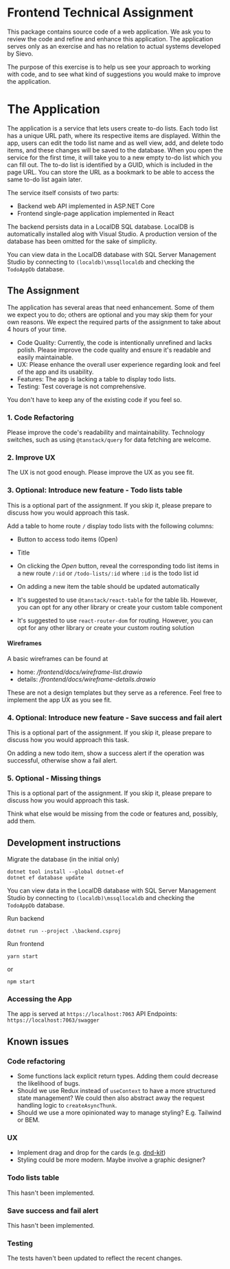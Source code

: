 # Frontend Technical Assignment

This package contains source code of a web application. We ask you to review the code and refine and enhance this application. The application serves only as an exercise and has no relation to actual systems developed by Sievo.
 
The purpose of this exercise is to help us see your approach to working with code, and to see what kind of suggestions you would make to improve the application.

# The Application

The application is a service that lets users create to-do lists. Each todo list has a unique URL path, where its respective items are displayed. Within the app, users can edit the todo list name and as well view, add, and delete todo items, and these changes will be saved to the database. When you open the service for the first time, it will take you to a new empty to-do list which you can fill out. The to-do list is identified by a GUID, which is included in the page URL. You can store the URL as a bookmark to be able to access the same to-do list again later.

The service itself consists of two parts:

- Backend web API implemented in ASP.NET Core
- Frontend single-page application implemented in React

The backend persists data in a LocalDB SQL database. LocalDB is automatically installed alog with Visual Studio. A production version of the database has been omitted for the sake of simplicity. 

You can view data in the LocalDB database with SQL Server Management Studio by connecting to `(localdb)\mssqllocaldb` and checking the `TodoAppDb` database.

## The Assignment
The application has several areas that need enhancement. Some of them we expect you to do; others are optional and you may skip them for your own reasons. We expect the required parts of the assignment to take about 4 hours of your time.

- Code Quality: Currently, the code is intentionally unrefined and lacks polish. Please improve the code quality and ensure it's readable and easily maintainable.
- UX: Please enhance the overall user experience regarding look and feel of the app and its usability.
- Features: The app is lacking a table to display todo lists.
- Testing: Test coverage is not comprehensive.

You don't have to keep any of the existing code if you feel so. 

### 1. Code Refactoring

Please improve the code's readability and maintainability. Technology switches, such as using `@tanstack/query` for data fetching are welcome.

### 2. Improve UX

The UX is not good enough. Please improve the UX as you see fit.

### 3. Optional: Introduce new feature - Todo lists table

This is a optional part of the assignment. If you skip it, please prepare to discuss how you would approach this task.

Add a table to home route `/` display todo lists with the following columns:
- Button to access todo items (Open)
- Title

- On clicking the _Open_ button, reveal the corresponding todo list items in a new route `/:id` or `/todo-lists/:id` 
where `:id` is the todo list id
- On adding a new item the table should be updated automatically
- It's suggested to use `@tanstack/react-table` for the table lib. However, you can opt for any other library or create 
your custom table component
- It's suggested to use `react-router-dom` for routing. However, you can opt for any other library or create your custom
routing solution

#### Wireframes
A basic wireframes can be found at

- home: _/frontend/docs/wireframe-list.drawio_
- details: _/frontend/docs/wireframe-details.drawio_

These are not a design templates but they serve as a reference. Feel free to implement the app UX as you see fit.

### 4. Optional: Introduce new feature - Save success and fail alert
This is a optional part of the assignment. If you skip it, please prepare to discuss how you would approach this task.

  On adding a new todo item, show a success alert if the operation was successful, otherwise show a fail alert.

### 5. Optional - Missing things
This is a optional part of the assignment. If you skip it, please prepare to discuss how you would approach this task.

  Think what else would be missing from the code or features and, possibly, add them.

## Development instructions

Migrate the database (in the initial only)
```
dotnet tool install --global dotnet-ef
dotnet ef database update
```
You can view data in the LocalDB database with SQL Server Management Studio by connecting to `(localdb)\mssqllocaldb` and checking the `TodoAppDb` database.

Run backend
```
dotnet run --project .\backend.csproj
```

Run frontend
```
yarn start
```
or
```
npm start
```

### Accessing the App

The app is served at `https://localhost:7063`
API Endpoints: `https://localhost:7063/swagger`

## Known issues

### Code refactoring

- Some functions lack explicit return types. Adding them could decrease the likelihood of bugs.
- Should we use Redux instead of `useContext` to have a more structured state management? We could then also abstract away the request handling logic to `createAsyncThunk`.
- Should we use a more opinionated way to manage styling? E.g. Tailwind or BEM.

### UX

- Implement drag and drop for the cards (e.g. [dnd-kit](https://dndkit.com/))
- Styling could be more modern. Maybe involve a graphic designer?

### Todo lists table

This hasn't been implemented.

### Save success and fail alert

This hasn't been implemented.

### Testing

The tests haven't been updated to reflect the recent changes.
